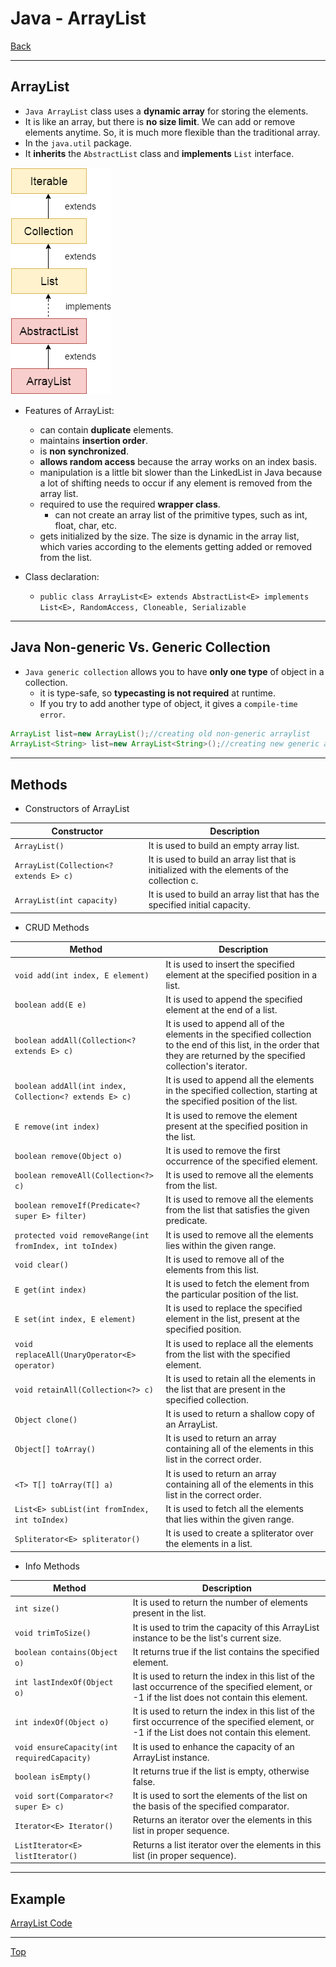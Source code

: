 # Java - ArrayList

[Back](../index.md)

---

## ArrayList

- `Java ArrayList` class uses a **dynamic array** for storing the elements.
- It is like an array, but there is **no size limit**. We can add or remove elements anytime. So, it is much more flexible than the traditional array.
- In the `java.util` package.
- It **inherits** the `AbstractList` class and **implements** `List` interface.

![arraylist](./pic/arraylist.png)

- Features of ArrayList:

  - can contain **duplicate** elements.
  - maintains **insertion order**.
  - is **non synchronized**.
  - **allows random access** because the array works on an index basis.
  - manipulation is a little bit slower than the LinkedList in Java because a lot of shifting needs to occur if any element is removed from the array list.
  - required to use the required **wrapper class**.
    - can not create an array list of the primitive types, such as int, float, char, etc.
  - gets initialized by the size. The size is dynamic in the array list, which varies according to the elements getting added or removed from the list.

- Class declaration:
  - `public class ArrayList<E> extends AbstractList<E> implements List<E>, RandomAccess, Cloneable, Serializable`

---

## Java Non-generic Vs. Generic Collection

- `Java generic collection` allows you to have **only one type** of object in a collection.
  - it is type-safe, so **typecasting is not required** at runtime.
  - If you try to add another type of object, it gives a `compile-time error`.

```java
ArrayList list=new ArrayList();//creating old non-generic arraylist
ArrayList<String> list=new ArrayList<String>();//creating new generic arraylist
```

---

## Methods

- Constructors of ArrayList

| Constructor                            | Description                                                                                  |
| -------------------------------------- | -------------------------------------------------------------------------------------------- |
| `ArrayList()`                          | It is used to build an empty array list.                                                     |
| `ArrayList(Collection<? extends E> c)` | It is used to build an array list that is initialized with the elements of the collection c. |
| `ArrayList(int capacity)`              | It is used to build an array list that has the specified initial capacity.                   |

- CRUD Methods

| Method                                                   | Description                                                                                                                                                               |
| -------------------------------------------------------- | ------------------------------------------------------------------------------------------------------------------------------------------------------------------------- |
| `void add(int index, E element)`                         | It is used to insert the specified element at the specified position in a list.                                                                                           |
| `boolean add(E e)`                                       | It is used to append the specified element at the end of a list.                                                                                                          |
| `boolean addAll(Collection<? extends E> c)`              | It is used to append all of the elements in the specified collection to the end of this list, in the order that they are returned by the specified collection's iterator. |
| `boolean addAll(int index, Collection<? extends E> c)`   | It is used to append all the elements in the specified collection, starting at the specified position of the list.                                                        |
| `E remove(int index)`                                    | It is used to remove the element present at the specified position in the list.                                                                                           |
| `boolean remove(Object o)`                               | It is used to remove the first occurrence of the specified element.                                                                                                       |
| `boolean removeAll(Collection<?> c)`                     | It is used to remove all the elements from the list.                                                                                                                      |
| `boolean removeIf(Predicate<? super E> filter)`          | It is used to remove all the elements from the list that satisfies the given predicate.                                                                                   |
| `protected void removeRange(int fromIndex, int toIndex)` | It is used to remove all the elements lies within the given range.                                                                                                        |
| `void clear()`                                           | It is used to remove all of the elements from this list.                                                                                                                  |
| `E get(int index)`                                       | It is used to fetch the element from the particular position of the list.                                                                                                 |
| `E set(int index, E element)`                            | It is used to replace the specified element in the list, present at the specified position.                                                                               |
| `void replaceAll(UnaryOperator<E> operator)`             | It is used to replace all the elements from the list with the specified element.                                                                                          |
| `void retainAll(Collection<?> c)`                        | It is used to retain all the elements in the list that are present in the specified collection.                                                                           |
| `Object clone()`                                         | It is used to return a shallow copy of an ArrayList.                                                                                                                      |
| `Object[] toArray()`                                     | It is used to return an array containing all of the elements in this list in the correct order.                                                                           |
| `<T> T[] toArray(T[] a)`                                 | It is used to return an array containing all of the elements in this list in the correct order.                                                                           |
| `List<E> subList(int fromIndex, int toIndex)`            | It is used to fetch all the elements that lies within the given range.                                                                                                    |
| `Spliterator<E> spliterator()`                           | It is used to create a spliterator over the elements in a list.                                                                                                           |

- Info Methods

| Method                                      | Description                                                                                                                                    |
| ------------------------------------------- | ---------------------------------------------------------------------------------------------------------------------------------------------- |
| `int size()`                                | It is used to return the number of elements present in the list.                                                                               |
| `void trimToSize()`                         | It is used to trim the capacity of this ArrayList instance to be the list's current size.                                                      |
| `boolean contains(Object o)`                | It returns true if the list contains the specified element.                                                                                    |
| `int lastIndexOf(Object o)`                 | It is used to return the index in this list of the last occurrence of the specified element, or -1 if the list does not contain this element.  |
| `int indexOf(Object o)`                     | It is used to return the index in this list of the first occurrence of the specified element, or -1 if the List does not contain this element. |
| `void ensureCapacity(int requiredCapacity)` | It is used to enhance the capacity of an ArrayList instance.                                                                                   |
| `boolean isEmpty()`                         | It returns true if the list is empty, otherwise false.                                                                                         |
| `void sort(Comparator<? super E> c)`        | It is used to sort the elements of the list on the basis of the specified comparator.                                                          |
| `Iterator<E> Iterator()`                    | Returns an iterator over the elements in this list in proper sequence.                                                                         |
| `ListIterator<E> listIterator()`            | Returns a list iterator over the elements in this list (in proper sequence).                                                                   |

---

## Example

[ArrayList Code](./arraylist_code.md)

---

[Top](#java---arraylist)
